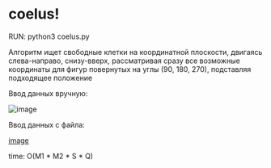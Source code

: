 # coelus!

RUN: python3 coelus.py

Алгоритм ищет свободные клетки на координатной плоскости, двигаясь слева-направо, снизу-вверх, рассматривая сразу все возможные координаты для фигур повернутых на углы (90, 180, 270), подставляя подходящее положение

Ввод данных вручную:

![image](https://user-images.githubusercontent.com/59183324/122504807-b3813200-d003-11eb-847b-7520ce306266.png)

Ввод данных с файла:

[image](https://user-images.githubusercontent.com/59183324/122504783-a3695280-d003-11eb-9aca-81f8b85ce1ef.png)

time: O(M1 * M2 * S * Q)
